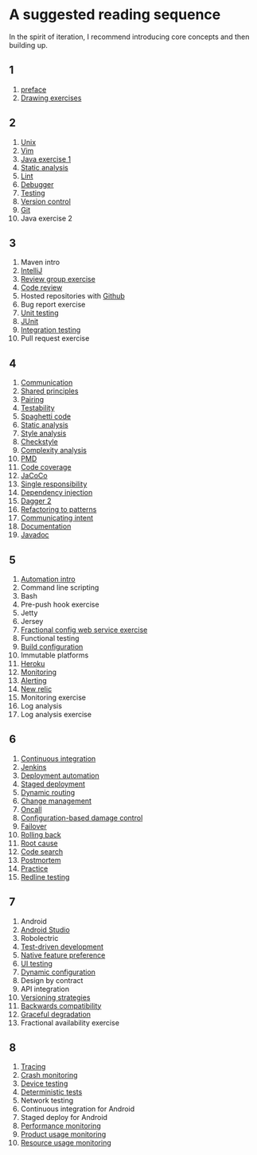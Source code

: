 # A suggested reading sequence

In the spirit of iteration, I recommend introducing core concepts and then building up.

## 1

1. [preface](preface.md)
1. [Drawing exercises](exercises/drawing.md)

## 2

1. [Unix](exercises/unix.md)
1. [Vim](exercises/vim.md)
1. [Java exercise 1](exercises/java.md)
1. [Static analysis](static_analysis/README.md)
1. [Lint](static_analysis/lint.md)
1. [Debugger](damage_control/debugger.md)
1. [Testing](testing/README.md)
1. [Version control](versioning/version_control.md)
1. [Git](exercises/git.md)
1. Java exercise 2

## 3

1. Maven intro
1. [IntelliJ](tools/intellij.md)
1. [Review group exercise](exercises/grouper.md)
1. [Code review](static_analysis/code_review.md)
1. Hosted repositories with [Github](tools/github.md)
1. Bug report exercise
1. [Unit testing](testing/unit.md)
1. [JUnit](tools/junit.md)
1. [Integration testing](testing/integration.md)
1. Pull request exercise

## 4

1. [Communication](collaboration/communication.md)
1. [Shared principles](collaboration/principles.md)
1. [Pairing](collaboration/pairing.md)
1. [Testability](testability/README.md)
1. [Spaghetti code](testability/spaghetti.md)
1. [Static analysis](static_analysis/README.md)
1. [Style analysis](static_analysis/style.md)
1. [Checkstyle](tools/checkstyle.md)
1. [Complexity analysis](static_analysis/complexity.md)
1. [PMD](tools/pmd.md)
1. [Code coverage](static_analysis/coverage.md)
1. [JaCoCo](tools/jacoco.md)
1. [Single responsibility](testability/srp.md)
1. [Dependency injection](testability/di.md)
1. [Dagger 2](tools/dagger2.md)
1. [Refactoring to patterns](testability/pattern.md)
1. [Communicating intent](testability/intent.md)
1. [Documentation](collaboration/documentation.md)
1. [Javadoc](tools/javadoc.md)

## 5

1. [Automation intro](automation/README.md)
1. Command line scripting
1. Bash
1. Pre-push hook exercise
1. Jetty
1. Jersey
1. [Fractional config web service exercise](exercises/service.md)
1. Functional testing
1. [Build configuration](configuration/build.md)
1. Immutable platforms
1. [Heroku](tools/heroku.md)
1. [Monitoring](monitoring/README.md)
1. [Alerting](monitoring/alerting.md)
1. [New relic](tools/newrelic.md)
1. Monitoring exercise
1. Log analysis
1. Log analysis exercise

## 6

1. [Continuous integration](automation/ci.md)
1. [Jenkins](tools/jenkins.md)
1. [Deployment automation](automation/deployment.md)
1. [Staged deployment](deployment/staged.md)
1. [Dynamic routing](testing/dynamic.md)
1. [Change management](monitoring/change_management.md)
1. [Oncall](monitoring/oncall.md)
1. [Configuration-based damage control](damage_control/configure.md)
1. [Failover](damage_control/failover.md)
1. [Rolling back](damage_control/rollback.md)
1. [Root cause](damage_control/root_cause.md)
1. [Code search](damage_control/code_search.md)
1. [Postmortem](damage_control/postmortem.md)
1. [Practice](damage_control/practice.md)
1. [Redline testing](testing/redline.md)

## 7

1. Android
1. [Android Studio](tools/android_studio.md)
1. Robolectric
1. [Test-driven development](testing/tdd.md)
1. [Native feature preference](testability/native.md)
1. [UI testing](testing/ui.md)
1. [Dynamic configuration](configuration/dynamic.md)
1. Design by contract
1. API integration
1. [Versioning strategies](versioning/strategies.md)
1. [Backwards compatibility](versioning/compatibility.md)
1. [Graceful degradation](damage_control/degradation.md)
1. Fractional availability exercise

## 8

1. [Tracing](damage_control/tracing.md)
1. [Crash monitoring](monitoring/crash.md)
1. [Device testing](testing/device.md)
1. [Deterministic tests](testing/deterministic.md)
1. Network testing
1. Continuous integration for Android
1. Staged deploy for Android
1. [Performance monitoring](monitoring/performance.md)
1. [Product usage monitoring](monitoring/product_usage.md)
1. [Resource usage monitoring](monitoring/resources_client.md)




